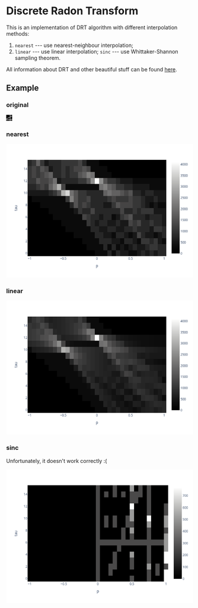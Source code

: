 # Discrete Radon Transform
This is an implementation of DRT algorithm
with different interpolation methods:
1. `nearest` --- use nearest-neighbour interpolation;
2. `linear` --- use linear interpolation;
`sinc` --- use Whittaker-Shannon sampling theorem.

All information about DRT and other beautiful stuff can be found [here](https://backend.orbit.dtu.dk/ws/portalfiles/portal/5529668/Binder1.pdf).


## Example
### original
![](img/example.png)
### nearest
![](img/drt_nearest.png)
### linear
![](img/drt_linear.png)
### sinc
Unfortunately, it doesn't work correctly :(

![](img/drt_sinc.png)
